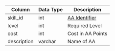 | Column      | Data Type | Description                    |
| ----------- | --------- | ------------------------------ |
| skill_id    | int       | [AA Identifier](aa_ability.md) |
| level       | int       | Required Level                 |
| cost        | int       | Cost in AA Points              |
| description | varchar   | Name of AA                     |